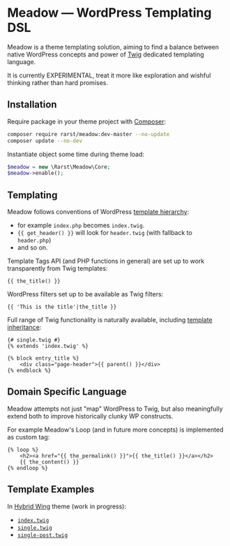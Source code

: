 # Meadow — WordPress Templating DSL

Meadow is a theme templating solution, aiming to find a balance between native WordPress concepts and power of [Twig](http://twig.sensiolabs.org/) dedicated templating language.

It is currently EXPERIMENTAL, treat it more like exploration and wishful thinking rather than hard promises.

## Installation

Require package in your theme project with [Composer](https://getcomposer.org/):

```bash
composer require rarst/meadow:dev-master --no-update
composer update --no-dev
```

Instantiate object some time during theme load:

```php
$meadow = new \Rarst\Meadow\Core;
$meadow->enable();
```

## Templating

Meadow follows conventions of WordPress [template hierarchy](https://codex.wordpress.org/Template_Hierarchy#Visual_Overview):

 - for example `index.php` becomes `index.twig`.
 - `{{ get_header() }}` will look for `header.twig` (with fallback to `header.php`)
 - and so on.

Template Tags API (and PHP functions in general) are set up to work transparently from Twig templates:

```twig
{{ the_title() }}
```

WordPress filters set up to be available as Twig filters:

```twig
{{ 'This is the title'|the_title }}
```

Full range of Twig functionality is naturally available, including [template inheritance](http://twig.sensiolabs.org/doc/templates.html#template-inheritance):

```twig
{# single.twig #}
{% extends 'index.twig' %}

{% block entry_title %}
	<div class="page-header">{{ parent() }}</div>
{% endblock %}
```

## Domain Specific Language

Meadow attempts not just "map" WordPress to Twig, but also meaningfully extend both to improve historically clunky WP constructs.

For example Meadow's Loop (and in future more concepts) is implemented as custom tag:

```twig
{% loop %}
	<h2><a href="{{ the_permalink() }}">{{ the_title() }}</a></h2>
	{{ the_content() }}
{% endloop %}
```

## Template Examples

In [Hybrid Wing](https://github.com/Rarst/hybrid-wing) theme (work in progress):

 - [`index.twig`](https://github.com/Rarst/hybrid-wing/blob/master/index.twig)
  - [`single.twig`](https://github.com/Rarst/hybrid-wing/blob/master/single.twig)
   - [`single-post.twig`](https://github.com/Rarst/hybrid-wing/blob/master/single-post.twig)
